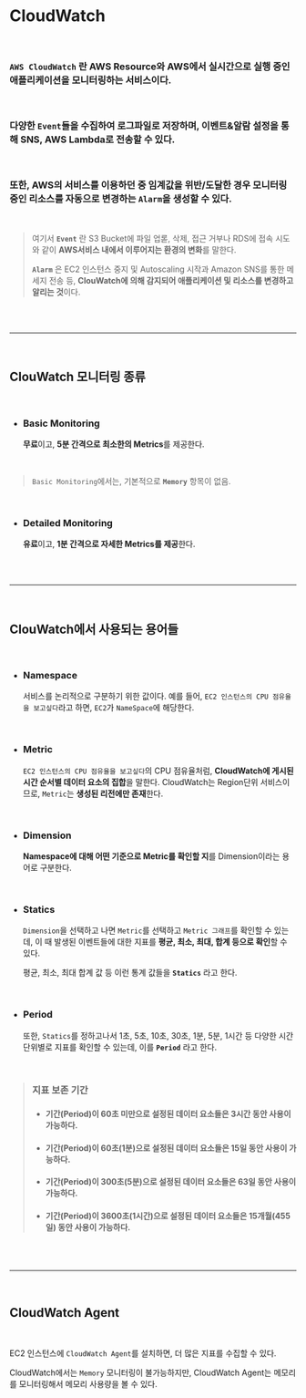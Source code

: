 # **CloudWatch**

<br>

### **`AWS CloudWatch`** 란 **AWS Resource**와 **AWS에서 실시간으로 실행 중인 애플리케이션**을 **모니터링하는 서비스**이다.

<br>

### 다양한 `Event`들을 수집하여 로그파일로 저장하며, 이벤트&알람 설정을 통해 SNS, AWS Lambda로 전송할 수 있다.

<br>

### 또한, AWS의 서비스를 이용하던 중 임계값을 위반/도달한 경우 모니터링 중인 리소스를 자동으로 변경하는 `Alarm`을 생성할 수 있다.

<br>

> 여기서 **`Event`** 란 S3 Bucket에 파일 업롣, 삭제, 접근 거부나 RDS에 접속 시도와 같이 **AWS서비스 내에서 이루어지는 환경의 변화**를 말한다.
> 
> **`Alarm`** 은 EC2 인스턴스 중지 및 Autoscaling 시작과 Amazon SNS를 통한 메세지 전송 등, **ClouWatch에 의해 감지되어 애플리케이션 및 리소스를 변경하고 알리는 것**이다.

<br><br>

---

<br>

## **ClouWatch 모니터링 종류**

<br>

+ ### **Basic Monitoring**

    **무료**이고, **5분 간격으로 최소한의 Metrics**를 제공한다.

<br>

> `Basic Monitoring`에서는, 기본적으로 **`Memory`** 항목이 없음.

<br>

+ ### **Detailed Monitoring**

    **유료**이고, **1분 간격으로 자세한 Metrics를 제공**한다.

<br><br>

---

<br>

## **ClouWatch에서 사용되는 용어들**

<br>

+ ### **Namespace**

    서비스를 논리적으로 구분하기 위한 값이다.
    예를 들어, `EC2 인스턴스의 CPU 점유율을 보고싶다`라고 하면, `EC2`가 `NameSpace`에 해당한다.

<br>

+ ### **Metric**

    `EC2 인스턴스의 CPU 점유율을 보고싶다`의 CPU 점유율처럼, **CloudWatch에 게시된 시간 순서별 데이터 요소의 집합**을 말한다. CloudWatch는 Region단위 서비스이므로, `Metric`는 **생성된 리전에만 존재**한다.

<br>

+ ### **Dimension**

    **Namespace에 대해 어떤 기준으로 Metric를 확인할 지**를 Dimension이라는 용어로 구분한다.

<br>

+ ### **Statics**

    `Dimension`을 선택하고 나면 `Metric`를 선택하고 `Metric 그래프`를 확인할 수 있는데, 이 때 발생된 이벤트들에 대한 지표를 **평균, 최소, 최대, 합계 등으로 확인**할 수 있다. 

    평균, 최소, 최대 합계 값 등 이런 통계 값들을 **`Statics`** 라고 한다.

<br>

+ ### **Period**

    또한, `Statics`를 정하고나서 1초, 5초, 10초, 30초, 1분, 5분, 1시간 등 다양한 시간 단위별로 지표를 확인할 수 있는데, 이를 **`Period`** 라고 한다.


<br>

> ### **지표 보존 기간**
> 
> 
> + #### 기간(Period)이 60초 미만으로 설정된 데이터 요소들은 3시간 동안 사용이 가능하다.
> + #### 기간(Period)이 60초(1분)으로 설정된 데이터 요소들은 15일 동안 사용이 가능하다.
> + #### 기간(Period)이 300초(5분)으로 설정된 데이터 요소들은 63일 동안 사용이 가능하다.
> + #### 기간(Period)이 3600초(1시간)으로 설정된 데이터 요소들은 15개월(455일) 동안 사용이 가능하다.

<br><br>

---

<br>

## **CloudWatch Agent**

<br>

EC2 인스턴스에 `CloudWatch Agent`를 설치하면, 더 많은 지표를 수집할 수 있다.

CloudWatch에서는 `Memory` 모니터링이 불가능하지만, CloudWatch Agent는 메모리를 모니터링해서 메모리 사용량을 볼 수 있다.

<br><br>